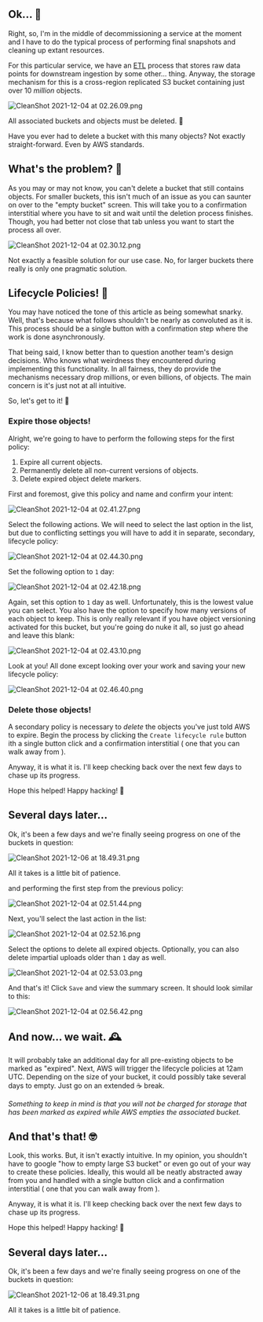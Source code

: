 ## Ok... 🥱

Right, so, I'm in the middle of decommissioning a service at the moment and I have to do the typical process of performing final snapshots and cleaning up extant resources.

For this particular service, we have an  [ETL](https://en.wikipedia.org/wiki/Extract,_transform,_load)  process that stores raw data points for downstream ingestion by some other... thing. Anyway, the storage mechanism for this is a cross-region replicated S3 bucket containing just over 10 _million_ objects.

![CleanShot 2021-12-04 at 02.26.09.png](https://cdn.hashnode.com/res/hashnode/image/upload/v1638548785954/CRJnzTGec.png)

All associated buckets and objects must be deleted. 😬

Have you ever had to delete a bucket with this many objects? Not exactly straight-forward. Even by AWS standards.

## What's the problem? 🤨

As you may or may not know, you can't delete a bucket that still contains objects. For smaller buckets, this isn't much of an issue as you can saunter on over to the "empty bucket" screen. This will take you to a confirmation interstitial where you have to sit and wait until the deletion process finishes. Though, you had better not close that tab unless you want to start the process all over.

![CleanShot 2021-12-04 at 02.30.12.png](https://cdn.hashnode.com/res/hashnode/image/upload/v1638549026061/akhrckto9.png)

Not exactly a feasible solution for our use case. No, for larger buckets there really is only one pragmatic solution.

## Lifecycle Policies! 🥳

You may have noticed the tone of this article as being somewhat snarky. Well, that's because what follows shouldn't be nearly as convoluted as it is. This process should be a single button with a confirmation step where the work is done asynchronously.

That being said, I know better than to question another team's design decisions. Who knows what weirdness they encountered during implementing this functionality. In all fairness, they do provide the mechanisms necessary drop millions, or even billions, of objects. The main concern is it's just not at all intuitive.

So, let's get to it! 🦾

### Expire those objects! 

Alright, we're going to have to perform the following steps for the first policy:

1. Expire all current objects.
2. Permanently delete all non-current versions of objects.
3. Delete expired object delete markers.

First and foremost, give this policy and name and confirm your intent:

![CleanShot 2021-12-04 at 02.41.27.png](https://cdn.hashnode.com/res/hashnode/image/upload/v1638549696502/-lTpB_G3n.png)

Select the following actions. We will need to select the last option in the list, but due to conflicting settings you will have to add it in separate, secondary, lifecycle policy:

![CleanShot 2021-12-04 at 02.44.30.png](https://cdn.hashnode.com/res/hashnode/image/upload/v1638549879034/hymw4utOp.png)

Set the following option to `1` day:

![CleanShot 2021-12-04 at 02.42.18.png](https://cdn.hashnode.com/res/hashnode/image/upload/v1638549751390/SD1Vy3EWAl.png)

Again, set this option to `1` day as well. Unfortunately, this is the lowest value you can select. You also have the option to specify how many versions of each object to keep. This is only really relevant if you have object versioning activated for this bucket, but you're going do nuke it all, so just go ahead and leave this blank:

![CleanShot 2021-12-04 at 02.43.10.png](https://cdn.hashnode.com/res/hashnode/image/upload/v1638549823741/zfAcMBZah.png)

Look at you! All done except looking over your work and saving your new lifecycle policy: 

![CleanShot 2021-12-04 at 02.46.40.png](https://cdn.hashnode.com/res/hashnode/image/upload/v1638550036393/k65adYZbp.png)

### Delete those objects!

A secondary policy is necessary to _delete_ the objects you've just told AWS to expire. Begin the process by clicking the `Create lifecycle rule` button ith a single button click and a confirmation interstitial ( one that you can walk away from ). 

Anyway, it is what it is. I'll keep checking back over the next few days to chase up its progress.

Hope this helped! Happy hacking! 🤘

## Several days later... 

Ok, it's been a few days and we're finally seeing progress on one of the buckets in question: 

![CleanShot 2021-12-06 at 18.49.31.png](https://cdn.hashnode.com/res/hashnode/image/upload/v1638780646338/LaTqZKFqb.png)

All it takes is a little bit of patience.  


and performing the first step from the previous policy:

![CleanShot 2021-12-04 at 02.51.44.png](https://cdn.hashnode.com/res/hashnode/image/upload/v1638550316173/kp7Hdqji3.png)

Next, you'll select the last action in the list:

![CleanShot 2021-12-04 at 02.52.16.png](https://cdn.hashnode.com/res/hashnode/image/upload/v1638550345371/N6bz9Qx1s.png)

Select the options to delete all expired objects. Optionally, you can also delete impartial uploads older than `1` day as well. 

![CleanShot 2021-12-04 at 02.53.03.png](https://cdn.hashnode.com/res/hashnode/image/upload/v1638550392466/AUMVBl50X.png)

And that's it! Click `Save` and view the summary screen. It should look similar to this:

![CleanShot 2021-12-04 at 02.56.42.png](https://cdn.hashnode.com/res/hashnode/image/upload/v1638550613364/BVPxW_0nm.png)

## And now... we wait. 🕰

It will probably take an additional day for all pre-existing objects to be marked as "expired". Next, AWS will trigger the lifecycle policies at 12am UTC. Depending on the size of your bucket, it could possibly take several days to empty. Just go on an extended ☕️ break.

*Something to keep in mind is that you will not be charged for storage that has been marked as expired while AWS empties the associated bucket.*

## And that's that! 🤓

Look, this works. But, it isn't exactly intuitive. In my opinion, you shouldn't have to google "how to empty large S3 bucket" or even go out of your way to create these policies. Ideally, this would all be neatly abstracted away from you and handled with a single button click and a confirmation interstitial ( one that you can walk away from ). 

Anyway, it is what it is. I'll keep checking back over the next few days to chase up its progress.

Hope this helped! Happy hacking! 🤘

## Several days later... 

Ok, it's been a few days and we're finally seeing progress on one of the buckets in question: 

![CleanShot 2021-12-06 at 18.49.31.png](https://cdn.hashnode.com/res/hashnode/image/upload/v1638780646338/LaTqZKFqb.png)

All it takes is a little bit of patience.  



